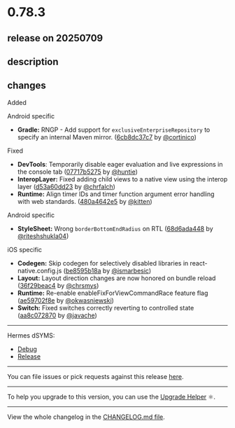 # 0.78.3

## release on 20250709

## description

## changes

Added

Android specific

* <strong>Gradle:</strong> RNGP - Add support for <code>exclusiveEnterpriseRepository</code> to specify an internal Maven mirror. (<a href="https://github.com/facebook/react-native/commit/6cb8dc37c74995cba3f9f0a845919f305de53c3d">6cb8dc37c7</a> by <a href="https://github.com/cortinico">@cortinico</a>)

Fixed

* <strong>DevTools</strong>: Temporarily disable eager evaluation and live expressions in the console tab (<a href="https://github.com/facebook/react-native/commit/07717b5275d80cde7b2b4edbe032ab629127fbf0">07717b5275</a> by <a href="https://github.com/huntie">@huntie</a>)
* <strong>InteropLayer:</strong> Fixed adding child views to a native view using the interop layer (<a href="https://github.com/facebook/react-native/commit/d53a60dd23c5df8afca058a867c50df8b61f62e2">d53a60dd23</a> by <a href="https://github.com/chrfalch">@chrfalch</a>)
* <strong>Runtime:</strong> Align timer IDs and timer function argument error handling with web standards. (<a href="https://github.com/facebook/react-native/commit/480a4642e5a644becf1c477d3d239f9b57efff3a">480a4642e5</a> by <a href="https://github.com/kitten">@kitten</a>)

Android specific

* <strong>StyleSheet:</strong> Wrong <code>borderBottomEndRadius</code> on RTL (<a href="https://github.com/facebook/react-native/commit/68d6ada44893701b6006a6b1753131c7e880a30a">68d6ada448</a> by <a href="https://github.com/riteshshukla04">@riteshshukla04</a>)

iOS specific

* <strong>Codegen:</strong> Skip codegen for selectively disabled libraries in react-native.config.js (<a href="https://github.com/facebook/react-native/commit/be8595b18a46635bf679d8e7473f2960c33530fa">be8595b18a</a> by <a href="https://github.com/ismarbesic">@ismarbesic</a>)
* <strong>Layout:</strong> Layout direction changes are now honored on bundle reload (<a href="https://github.com/facebook/react-native/commit/36f29beac47259768612bf56e5d9acfa4b94ab1a">36f29beac4</a> by <a href="https://github.com/chrsmys">@chrsmys</a>)
* <strong>Runtime:</strong> Re-enable enableFixForViewCommandRace feature flag (<a href="https://github.com/facebook/react-native/commit/ae59702f8ee89e7bddec971e0a041744cb91e65c">ae59702f8e</a> by <a href="https://github.com/okwasniewski">@okwasniewski</a>)
* <strong>Switch:</strong> Fixed switches correctly reverting to controlled state (<a href="https://github.com/facebook/react-native/commit/aa8c072870f6f9740e567a0f455c0e500ff1400c">aa8c072870</a> by <a href="https://github.com/javache">@javache</a>)

*** ** * ** ***

Hermes dSYMS:

* <a href="https://repo1.maven.org/maven2/com/facebook/react/react-native-artifacts/0.78.3/react-native-artifacts-0.78.3-hermes-framework-dSYM-debug.tar.gz" rel="nofollow">Debug</a>
* <a href="https://repo1.maven.org/maven2/com/facebook/react/react-native-artifacts/0.78.3/react-native-artifacts-0.78.3-hermes-framework-dSYM-release.tar.gz" rel="nofollow">Release</a>

*** ** * ** ***

You can file issues or pick requests against this release <a href="https://github.com/reactwg/react-native-releases/issues/new/choose">here</a>.

*** ** * ** ***

To help you upgrade to this version, you can use the <a href="https://react-native-community.github.io/upgrade-helper/" rel="nofollow">Upgrade Helper</a> ⚛️.

*** ** * ** ***

View the whole changelog in the <a href="https://github.com/facebook/react-native/blob/main/CHANGELOG.md">CHANGELOG.md file</a>.

